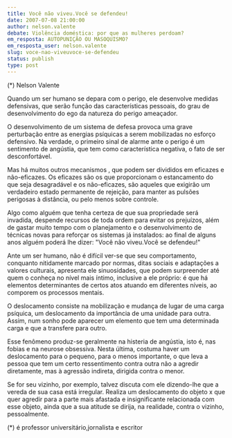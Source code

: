 ```yaml
---
title: Você não viveu.Você se defendeu!
date: 2007-07-08 21:00:00
author: nelson.valente
debate: Violência doméstica: por que as mulheres perdoam?
em_resposta: AUTOPUNIÇÃO OU MASOQUISMO?
em_resposta_user: nelson.valente
slug: voce-nao-viveuvoce-se-defendeu
status: publish 
type: post
---
```


(\*) Nelson Valente  

 Quando um ser humano se depara com o perigo, ele desenvolve medidas defensivas, que serão função das características pessoais, do grau de desenvolvimento do ego da natureza do perigo ameaçador.  

 O desenvolvimento de um sistema de defesa provoca uma grave perturbação entre as energias psíquicas a serem mobilizadas no esforço defensivo. Na verdade, o primeiro sinal de alarme ante o perigo é um sentimento de angústia, que tem como característica negativa, o fato de ser desconfortável.  

 Mas há muitos outros mecanismos , que podem ser divididos em eficazes e não-eficazes. Os eficazes são os que proporcionam o estancamento do que seja desagradável e os não-eficazes, são aqueles que exigirão um verdadeiro estado permanente de rejeição, para manter as pulsões perigosas à distância, ou pelo menos sobre controle.  

 Algo como alguém que tenha certeza de que sua propriedade será invadida, despende recursos de toda ordem para evitar os prejuízos, além de gastar muito tempo com o planejamento e o desenvolvimento de técnicas novas para reforçar os sistemas já instalados: ao final de alguns anos alguém poderá lhe dizer: "Você não viveu.Você se defendeu!"   

Ante um ser humano, não é difícil ver-se que seu comportamento, conquanto nitidamente marcado por normas, ditas sociais e adaptações a valores culturais, apresenta ele sinuosidades, que podem surpreender até quem o conheça no nível mais íntimo, inclusive a ele próprio: é que há elementos determinantes de certos atos atuando em diferentes níveis, ao comporem os processos mentais.  

 O deslocamento consiste na mobilização e mudança de lugar de uma carga psíquica, um deslocamento da importância de uma unidade para outra. Assim, num sonho pode aparecer um elemento que tem uma determinada carga e que a transfere para outro.  

 Esse fenômeno produz-se geralmente na histeria de angústia, isto é, nas fobias e na neurose obsessiva. Nesta última, costuma haver um deslocamento para o pequeno, para o menos importante, o que leva a pessoa que tem um certo ressentimento contra outra não a agredir diretamente, mas à agressão indireta, dirigida contra o menor.  

 Se for seu vizinho, por exemplo, talvez discuta com ele dizendo-lhe que a vereda de sua casa está irregular. Realiza um deslocamento do objeto x que quer agredir para a parte mais afastada e insignificante relacionada com esse objeto, ainda que a sua atitude se dirija, na realidade, contra o vizinho, pessoalmente.  

 (\*) é professor universitário,jornalista e escritor
